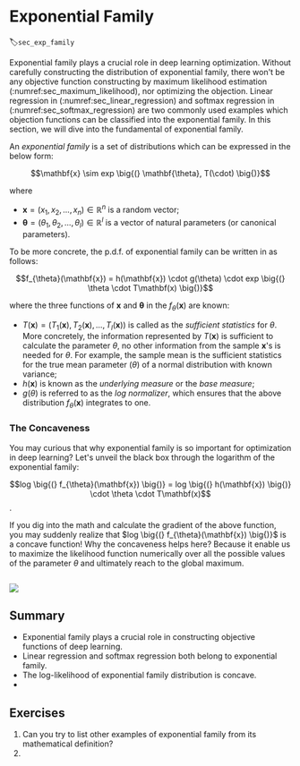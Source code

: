 # Exponential Family
:label:`sec_exp_family`

Exponential family plays a crucial role in deep learning optimization. Without
carefully constructing the distribution of exponential family, there won't be 
any objective function constructing by maximum likelihood estimation 
(:numref:sec_maximum_likelihood), nor optimizing the objection. Linear 
regression in (:numref:sec_linear_regression) and softmax regression in 
(:numref:sec_softmax_regression) are two commonly used examples which 
objection functions can be classified into the exponential family. 
In this section, we will dive into the fundamental of exponential family.


An *exponential family* is a set of distributions which can be expressed in 
the below form:

$$\mathbf{x} \sim exp \big{(} \mathbf{\theta}, T(\cdot) \big{)}$$

where 
- $\mathbf{x} = (x_1, x_2, ..., x_n) \in \mathbb{R}^n$ is a random vector;
- $\mathbf{\theta} = (\theta_1, \theta_2, ..., \theta_l) \in \mathbb{R}^l$ is 
a vector of natural parameters (or canonical parameters).


To be more concrete, the p.d.f. of exponential family can be written in as 
                            follows:

$$f_{\theta}(\mathbf{x}) = h(\mathbf{x}) \cdot g(\theta) \cdot exp \big{(} 
\theta \cdot T\mathbf(x) \big{)}$$



where the three functions of $\mathbf{x}$ and $\mathbf{\theta}$ in the 
$f_{\theta}(\mathbf{x})$ are known:
- $T(\mathbf{x})= (T_1(\mathbf{x}), T_2(\mathbf{x}), ..., T_l(\mathbf{x}))$ 
is called as the *sufficient statistics* for $\theta$. More concretely,  the 
information 
represented by $T(\mathbf{x})$ is sufficient to calculate the parameter 
$\theta$, no other information from the sample $\mathbf{x}$'s is needed for 
$\theta$. For example, the sample mean is the sufficient statistics for the 
true mean parameter ($\theta$) of a normal distribution with known variance;
- $h(\mathbf{x})$ is known as the *underlying measure* or the *base measure*;
- $g(\theta)$ is referred to as the *log normalizer*, which ensures that the 
above distribution $f_{\theta}(\mathbf{x})$ integrates to one.


### The Concaveness

You may curious that why exponential family is so important for optimization 
in deep learning? Let's unveil the black box through the logarithm of the 
exponential family:

$$log \big{(} f_{\theta}(\mathbf{x}) \big{)} = log \big{(} h(\mathbf{x})  
\big{)} \cdot \theta \cdot T\mathbf(x)$$.

If you dig into the math and calculate the gradient of the above function, you 
may suddenly realize that $log \big{(} f_{\theta}(\mathbf{x}) \big{)}$ is a
concave function! Why the concaveness helps here? Because it enable us to 
maximize the likelihood function numerically over all the possible values of the
parameter $\theta$ and ultimately reach to the global maximum.


```{.python .input}

```

![](./exponential_family.png)

## Summary

* Exponential family plays a crucial role in constructing objective functions of deep learning.
* Linear regression and softmax regression both belong to exponential family.
* The log-likelihood of exponential family distribution is concave.
* 


## Exercises

1. Can you try to list other examples of exponential family from its mathematical definition?
1. 

```{.python .input}

```
